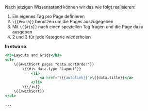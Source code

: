 Nach jetzigen Wissensstand können wir das wie folgt realisieren:

1. Ein eigenes Tag pro Page definieren
2. `\{{#each}}` benutzen um die Pages auszugegeben
3. Mit `\{{#is}}` nach einen speziellen Tag fragen und die Page dazu ausgeben
4. 2 und 3 für jede Kategorie wiederholen

**In etwa so:**

``` hbs 
<h3>Layouts and Grids</h3>
<ul>
	\{{#withSort pages "data.sortOrder"}}
		\{{#is data.type "Layout"}}
			<li>
				<a href="\{{autolink}}">\{{data.title}}</a>
			</li>
		\{{/is}}
	\{{/withSort}}
</ul>

...
```